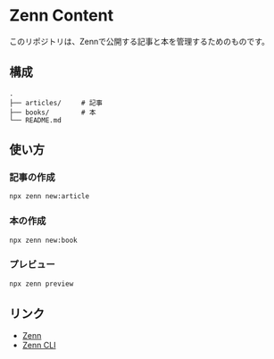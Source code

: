# Zenn Content

このリポジトリは、Zennで公開する記事と本を管理するためのものです。

## 構成

```
.
├── articles/     # 記事
├── books/        # 本
└── README.md
```

## 使い方

### 記事の作成
```bash
npx zenn new:article
```

### 本の作成
```bash
npx zenn new:book
```

### プレビュー
```bash
npx zenn preview
```

## リンク

- [Zenn](https://zenn.dev/)
- [Zenn CLI](https://zenn.dev/zenn/articles/zenn-cli-guide)